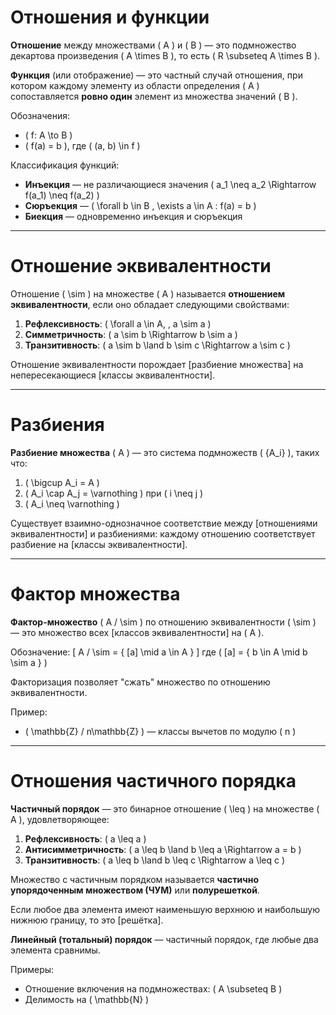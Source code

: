 # Отношения и функции

**Отношение** между множествами \( A \) и \( B \) — это подмножество декартова произведения \( A \times B \), то есть \( R \subseteq A \times B \).

**Функция** (или отображение) — это частный случай отношения, при котором каждому элементу из области определения \( A \) сопоставляется **ровно один** элемент из множества значений \( B \).

Обозначения:
- \( f: A \to B \)
- \( f(a) = b \), где \( (a, b) \in f \)

Классификация функций:
- **Инъекция** — не различающиеся значения \( a_1 \neq a_2 \Rightarrow f(a_1) \neq f(a_2) \)
- **Сюръекция** — \( \forall b \in B \, \exists a \in A : f(a) = b \)
- **Биекция** — одновременно инъекция и сюръекция

---

# Отношение эквивалентности

Отношение \( \sim \) на множестве \( A \) называется **отношением эквивалентности**, если оно обладает следующими свойствами:

1. **Рефлексивность**: \( \forall a \in A, \, a \sim a \)
2. **Симметричность**: \( a \sim b \Rightarrow b \sim a \)
3. **Транзитивность**: \( a \sim b \land b \sim c \Rightarrow a \sim c \)

Отношение эквивалентности порождает [разбиение множества] на непересекающиеся [классы эквивалентности].

---

# Разбиения

**Разбиение множества** \( A \) — это система подмножеств \( \{A_i\} \), таких что:

1. \( \bigcup A_i = A \)
2. \( A_i \cap A_j = \varnothing \) при \( i \neq j \)
3. \( A_i \neq \varnothing \)

Существует взаимно-однозначное соответствие между [отношениями эквивалентности] и разбиениями: каждому отношению соответствует разбиение на [классы эквивалентности].

---

# Фактор множества

**Фактор-множество** \( A / \sim \) по отношению эквивалентности \( \sim \) — это множество всех [классов эквивалентности] на \( A \).

Обозначение:
\[
A / \sim = \{ [a] \mid a \in A \}
\]
где \( [a] = \{ b \in A \mid b \sim a \} \)

Факторизация позволяет "сжать" множество по отношению эквивалентности.

Пример:
- \( \mathbb{Z} / n\mathbb{Z} \) — классы вычетов по модулю \( n \)

---

# Отношения частичного порядка

**Частичный порядок** — это бинарное отношение \( \leq \) на множестве \( A \), удовлетворяющее:

1. **Рефлексивность**: \( a \leq a \)
2. **Антисимметричность**: \( a \leq b \land b \leq a \Rightarrow a = b \)
3. **Транзитивность**: \( a \leq b \land b \leq c \Rightarrow a \leq c \)

Множество с частичным порядком называется **частично упорядоченным множеством (ЧУМ)** или **полурешеткой**.

Если любое два элемента имеют наименьшую верхнюю и наибольшую нижнюю границу, то это [решётка].

**Линейный (тотальный) порядок** — частичный порядок, где любые два элемента сравнимы.

Примеры:
- Отношение включения на подмножествах: \( A \subseteq B \)
- Делимость на \( \mathbb{N} \)
